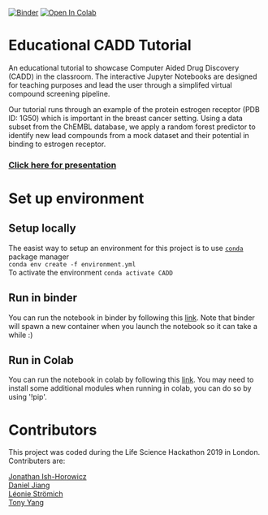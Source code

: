 [![Binder](https://mybinder.org/badge_logo.svg)](https://mybinder.org/v2/gh/Leonauna/Educational_CADD/master)
[![Open In Colab](https://colab.research.google.com/assets/colab-badge.svg)](https://colab.research.google.com/github/Leonauna/Educational_CADD/blob/master/CADD_pipeline.ipynb)

# Educational CADD Tutorial
An educational tutorial to showcase Computer Aided Drug Discovery (CADD) in the classroom. The interactive Jupyter Notebooks are designed for teaching purposes and lead the user through a simplifed virtual compound screening pipeline.

Our tutorial runs through an example of the protein estrogen receptor (PDB ID: 1G50) which is important in the breast cancer setting. Using a data subset from the ChEMBL database, we apply a random forest predictor to identify new lead compounds from a mock dataset and their potential in binding to estrogen receptor.

### [Click here for presentation](https://leonauna.github.io/Educational_CADD/)

# Set up environment

## Setup locally
The easist way to setup an environment for this project is to use [`conda`](https://docs.conda.io/projects/conda/en/latest/user-guide/install/) package manager  
`conda env create -f environment.yml`  
To activate the environment `conda activate CADD` 

## Run in binder
You can run the notebook in binder by following this [link](https://mybinder.org/v2/gh/Leonauna/Educational_CADD/master). Note that binder will spawn a new container when you launch the notebook so it can take a while :)

## Run in Colab
You can run the notebook in colab by following this [link](https://colab.research.google.com/github/Leonauna/Educational_CADD/blob/master/CADD_pipeline.ipynb). You may need to install some additional modules when running in colab, you can do so by using '!pip'.

# Contributors
This project was coded during the Life Science Hackathon 2019 in London.\
Contributers are:

[Jonathan Ish-Horowicz](https://github.com/jonathanishhorowicz)\
[Daniel Jiang](https://github.com/WizardOfAus)\
[Léonie Strömich](https://github.com/Leonauna)\
[Tony Yang](https://github.com/tonyyzy) 
